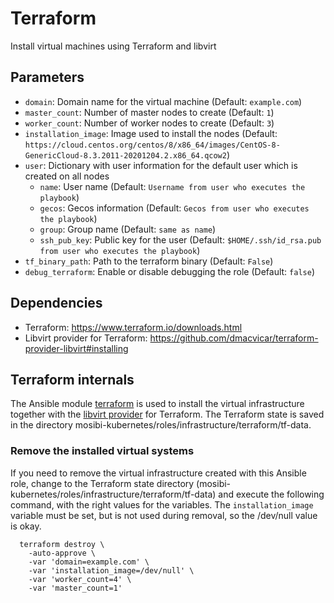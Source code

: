 # Terraform
Install virtual machines using Terraform and libvirt

## Parameters
* `domain`: Domain name for the virtual machine (Default: `example.com`)
* `master_count`: Number of master nodes to create (Default: `1`)
* `worker_count`: Number of worker nodes to create (Default: `3`)
* `installation_image`: Image used to install the nodes (Default: `https://cloud.centos.org/centos/8/x86_64/images/CentOS-8-GenericCloud-8.3.2011-20201204.2.x86_64.qcow2`)
* `user`: Dictionary with user information for the default user which is created on all nodes
  * `name`:  User name (Default: `Username from user who executes the playbook`)
  * `gecos`: Gecos information (Default: `Gecos from user who executes the playbook`) 
  * `group`: Group name (Default: `same as name`)
  * `ssh_pub_key`: Public key for the user (Default: `$HOME/.ssh/id_rsa.pub from user who executes the playbook`)
* `tf_binary_path`: Path to the terraform binary (Default: `False`)
* `debug_terraform`: Enable or disable debugging the role (Default: `false`)

## Dependencies
* Terraform: https://www.terraform.io/downloads.html
* Libvirt provider for Terraform: https://github.com/dmacvicar/terraform-provider-libvirt#installing


## Terraform internals
The Ansible module [terraform](https://docs.ansible.com/ansible/latest/collections/community/general/terraform_module.html) is used to install the virtual infrastructure together with the [libvirt provider](https://github.com/dmacvicar/terraform-provider-libvirt) for Terraform. The Terraform state is saved in the directory mosibi-kubernetes/roles/infrastructure/terraform/tf-data.

### Remove the installed virtual systems
If you need to remove the virtual infrastructure created with this Ansible role, change to the Terraform state directory (mosibi-kubernetes/roles/infrastructure/terraform/tf-data) and execute the following command, with the right values for the variables. The `installation_image` variable must be set, but is not used during removal, so the /dev/null value is okay.

```lang=shell
  terraform destroy \
    -auto-approve \
    -var 'domain=example.com' \
    -var 'installation_image=/dev/null' \
    -var 'worker_count=4' \
    -var 'master_count=1'
```